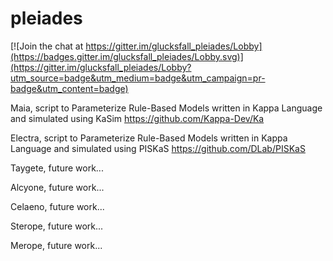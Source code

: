 # pleiades

[![Join the chat at https://gitter.im/glucksfall_pleiades/Lobby](https://badges.gitter.im/glucksfall_pleiades/Lobby.svg)](https://gitter.im/glucksfall_pleiades/Lobby?utm_source=badge&utm_medium=badge&utm_campaign=pr-badge&utm_content=badge)

Maia, script to Parameterize Rule-Based Models written in Kappa Language and simulated using KaSim https://github.com/Kappa-Dev/Ka

Electra, script to Parameterize Rule-Based Models written in Kappa Language and simulated using PISKaS https://github.com/DLab/PISKaS

Taygete, future work...

Alcyone, future work...

Celaeno, future work...

Sterope, future work...

Merope, future work...
